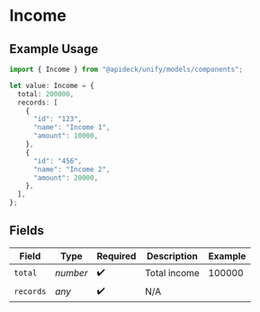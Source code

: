 # Income

## Example Usage

```typescript
import { Income } from "@apideck/unify/models/components";

let value: Income = {
  total: 200000,
  records: [
    {
      "id": "123",
      "name": "Income 1",
      "amount": 10000,
    },
    {
      "id": "456",
      "name": "Income 2",
      "amount": 20000,
    },
  ],
};
```

## Fields

| Field              | Type               | Required           | Description        | Example            |
| ------------------ | ------------------ | ------------------ | ------------------ | ------------------ |
| `total`            | *number*           | :heavy_check_mark: | Total income       | 100000             |
| `records`          | *any*              | :heavy_check_mark: | N/A                |                    |
